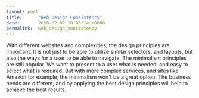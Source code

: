 ```yaml
---
layout: post
title:      "Web Design Consistency"
date:       2020-02-02 18:03:14 +0000
permalink:  web_design_consistency
---
```



With different websites and complexities, the design principles are important. It is not just to be able to utilize similar selectors, and layouts, but also the ways for a user to be able to navigate. The minimalism principles are still popular. We want to present to a user what is needed, and easy to select what is required. But with more complex services, and sites like Amazon for example, the minimalism won't be a great option. 
The business needs are different, and by applying the best design principles will help to achieve the best results.
